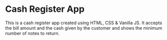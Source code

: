 # Cash Register App

This is a cash register app created using HTML, CSS & Vanilla JS. It accepts the bill amount and the cash given by the customer and shows the minimum number of notes to return.

